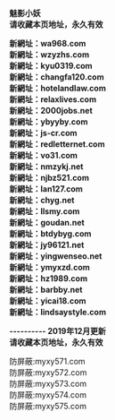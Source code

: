 <p><b>魅影小妖<br>
请收藏本页地址，永久有效<br>

新網址：wa968.com<br>
新網址：wzyzhs.com<br>
新網址：kyu0319.com<br>
新網址：changfa120.com<br>
新網址：hotelandlaw.com<br>
新網址：relaxlives.com<br>
新網址：2000jobs.net<br>
新網址：ybyyby.com<br>
新網址：js-cr.com<br>
新網址：redletternet.com<br>
新網址：vo31.com<br>
新網址：nmzykj.net<br>
新網址：njbz521.com<br>
新網址：lan127.com<br>
新網址：chyg.net<br>
新網址：llsmy.com<br>
新網址：goudan.net<br>
新網址：btdybyg.com<br>
新網址：jy96121.net<br>
新網址：yingwenseo.net<br>
新網址：ymyxzd.com<br>
新網址：hz1989.com<br>
新網址：barbby.net<br>
新網址：yicai18.com<br>
新網址：lindsaystyle.com<br>

---------- 2019年12月更新<br>
请收藏本页地址，永久有效</b></p>

防屏蔽:myxy571.com<br>
防屏蔽:myxy572.com<br>
防屏蔽:myxy573.com<br>
防屏蔽:myxy574.com<br>
防屏蔽:myxy575.com<br>
